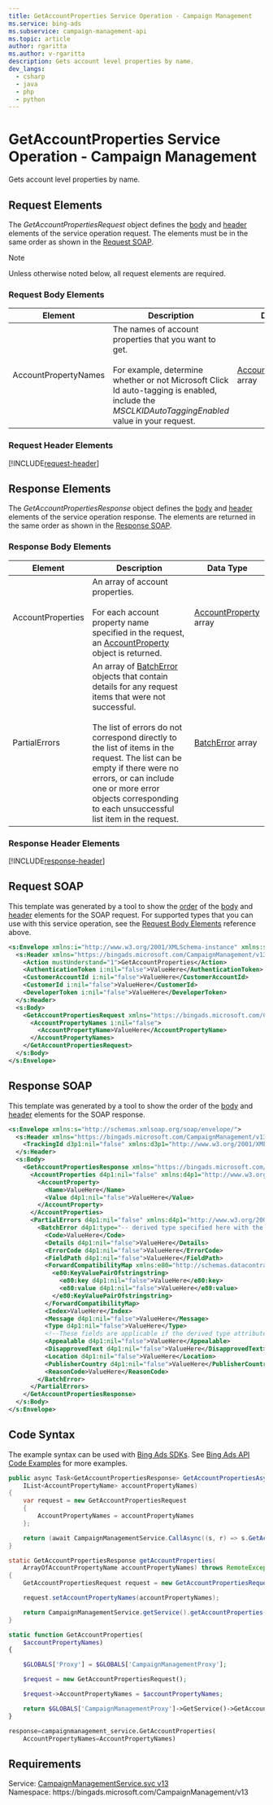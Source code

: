 ```yaml
---
title: GetAccountProperties Service Operation - Campaign Management
ms.service: bing-ads
ms.subservice: campaign-management-api
ms.topic: article
author: rgaritta
ms.author: v-rgaritta
description: Gets account level properties by name.
dev_langs: 
  - csharp
  - java
  - php
  - python
---
```

# GetAccountProperties Service Operation - Campaign Management
Gets account level properties by name.

## <a name="request"></a>Request Elements
The *GetAccountPropertiesRequest* object defines the [body](#request-body) and [header](#request-header) elements of the service operation request. The elements must be in the same order as shown in the [Request SOAP](#request-soap). 

> [!NOTE]
> Unless otherwise noted below, all request elements are required.

### <a name="request-body"></a>Request Body Elements

|Element|Description|Data Type|
|-----------|---------------|-------------|
|<a name="accountpropertynames"></a>AccountPropertyNames|The names of account properties that you want to get.<br/><br/>For example, determine whether or not Microsoft Click Id auto-tagging is enabled, include the *MSCLKIDAutoTaggingEnabled* value in your request.|[AccountPropertyName](accountpropertyname.md) array|

### <a name="request-header"></a>Request Header Elements
[!INCLUDE[request-header](./includes/request-header.md)]

## <a name="response"></a>Response Elements
The *GetAccountPropertiesResponse* object defines the [body](#response-body) and [header](#response-header) elements of the service operation response. The elements are returned in the same order as shown in the [Response SOAP](#response-soap).

### <a name="response-body"></a>Response Body Elements

|Element|Description|Data Type|
|-----------|---------------|-------------|
|<a name="accountproperties"></a>AccountProperties|An array of account properties.<br/><br/>For each account property name specified in the request, an [AccountProperty](accountproperty.md) object is returned.|[AccountProperty](accountproperty.md) array|
|<a name="partialerrors"></a>PartialErrors|An array of [BatchError](batcherror.md) objects that contain details for any request items that were not successful.<br/><br/>The list of errors do not correspond directly to the list of items in the request. The list can be empty if there were no errors, or can include one or more error objects corresponding to each unsuccessful list item in the request.|[BatchError](batcherror.md) array|

### <a name="response-header"></a>Response Header Elements
[!INCLUDE[response-header](./includes/response-header.md)]

## <a name="request-soap"></a>Request SOAP
This template was generated by a tool to show the [order](../guides/services-protocol.md#element-order) of the [body](#request-body) and [header](#request-header) elements for the SOAP request. For supported types that you can use with this service operation, see the [Request Body Elements](#request-body) reference above.

```xml
<s:Envelope xmlns:i="http://www.w3.org/2001/XMLSchema-instance" xmlns:s="http://schemas.xmlsoap.org/soap/envelope/">
  <s:Header xmlns="https://bingads.microsoft.com/CampaignManagement/v13">
    <Action mustUnderstand="1">GetAccountProperties</Action>
    <AuthenticationToken i:nil="false">ValueHere</AuthenticationToken>
    <CustomerAccountId i:nil="false">ValueHere</CustomerAccountId>
    <CustomerId i:nil="false">ValueHere</CustomerId>
    <DeveloperToken i:nil="false">ValueHere</DeveloperToken>
  </s:Header>
  <s:Body>
    <GetAccountPropertiesRequest xmlns="https://bingads.microsoft.com/CampaignManagement/v13">
      <AccountPropertyNames i:nil="false">
        <AccountPropertyName>ValueHere</AccountPropertyName>
      </AccountPropertyNames>
    </GetAccountPropertiesRequest>
  </s:Body>
</s:Envelope>
```

## <a name="response-soap"></a>Response SOAP
This template was generated by a tool to show the order of the [body](#response-body) and [header](#response-header) elements for the SOAP response.

```xml
<s:Envelope xmlns:s="http://schemas.xmlsoap.org/soap/envelope/">
  <s:Header xmlns="https://bingads.microsoft.com/CampaignManagement/v13">
    <TrackingId d3p1:nil="false" xmlns:d3p1="http://www.w3.org/2001/XMLSchema-instance">ValueHere</TrackingId>
  </s:Header>
  <s:Body>
    <GetAccountPropertiesResponse xmlns="https://bingads.microsoft.com/CampaignManagement/v13">
      <AccountProperties d4p1:nil="false" xmlns:d4p1="http://www.w3.org/2001/XMLSchema-instance">
        <AccountProperty>
          <Name>ValueHere</Name>
          <Value d4p1:nil="false">ValueHere</Value>
        </AccountProperty>
      </AccountProperties>
      <PartialErrors d4p1:nil="false" xmlns:d4p1="http://www.w3.org/2001/XMLSchema-instance">
        <BatchError d4p1:type="-- derived type specified here with the appropriate prefix --">
          <Code>ValueHere</Code>
          <Details d4p1:nil="false">ValueHere</Details>
          <ErrorCode d4p1:nil="false">ValueHere</ErrorCode>
          <FieldPath d4p1:nil="false">ValueHere</FieldPath>
          <ForwardCompatibilityMap xmlns:e80="http://schemas.datacontract.org/2004/07/System.Collections.Generic" d4p1:nil="false">
            <e80:KeyValuePairOfstringstring>
              <e80:key d4p1:nil="false">ValueHere</e80:key>
              <e80:value d4p1:nil="false">ValueHere</e80:value>
            </e80:KeyValuePairOfstringstring>
          </ForwardCompatibilityMap>
          <Index>ValueHere</Index>
          <Message d4p1:nil="false">ValueHere</Message>
          <Type d4p1:nil="false">ValueHere</Type>
          <!--These fields are applicable if the derived type attribute is set to EditorialError-->
          <Appealable d4p1:nil="false">ValueHere</Appealable>
          <DisapprovedText d4p1:nil="false">ValueHere</DisapprovedText>
          <Location d4p1:nil="false">ValueHere</Location>
          <PublisherCountry d4p1:nil="false">ValueHere</PublisherCountry>
          <ReasonCode>ValueHere</ReasonCode>
        </BatchError>
      </PartialErrors>
    </GetAccountPropertiesResponse>
  </s:Body>
</s:Envelope>
```

## <a name="example"></a>Code Syntax
The example syntax can be used with [Bing Ads SDKs](../guides/client-libraries.md). See [Bing Ads API Code Examples](../guides/code-examples.md) for more examples.
```csharp
public async Task<GetAccountPropertiesResponse> GetAccountPropertiesAsync(
	IList<AccountPropertyName> accountPropertyNames)
{
	var request = new GetAccountPropertiesRequest
	{
		AccountPropertyNames = accountPropertyNames
	};

	return (await CampaignManagementService.CallAsync((s, r) => s.GetAccountPropertiesAsync(r), request));
}
```
```java
static GetAccountPropertiesResponse getAccountProperties(
	ArrayOfAccountPropertyName accountPropertyNames) throws RemoteException, Exception
{
	GetAccountPropertiesRequest request = new GetAccountPropertiesRequest();

	request.setAccountPropertyNames(accountPropertyNames);

	return CampaignManagementService.getService().getAccountProperties(request);
}
```
```php
static function GetAccountProperties(
	$accountPropertyNames)
{

	$GLOBALS['Proxy'] = $GLOBALS['CampaignManagementProxy'];

	$request = new GetAccountPropertiesRequest();

	$request->AccountPropertyNames = $accountPropertyNames;

	return $GLOBALS['CampaignManagementProxy']->GetService()->GetAccountProperties($request);
}
```
```python
response=campaignmanagement_service.GetAccountProperties(
	AccountPropertyNames=AccountPropertyNames)
```

## Requirements
Service: [CampaignManagementService.svc v13](https://campaign.api.bingads.microsoft.com/Api/Advertiser/CampaignManagement/v13/CampaignManagementService.svc)  
Namespace: https\://bingads.microsoft.com/CampaignManagement/v13  

